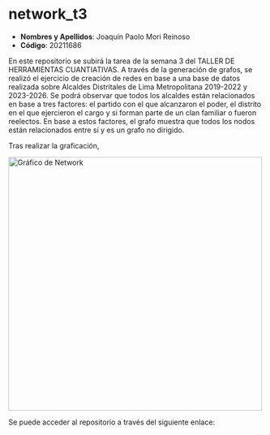 # network_t3

- **Nombres y Apellidos**: Joaquín Paolo Mori Reinoso
- **Código**: 20211686

En este repositorio se subirá la tarea de la semana 3 del TALLER DE HERRAMIENTAS CUANTIATIVAS. A través de la generación de grafos, se realizó el ejercicio de creación de redes en base a una base de datos realizada sobre Alcaldes Distritales de Lima Metropolitana 2019-2022 y 2023-2026. Se podrá observar que todos los alcaldes están relacionados en base a tres factores: el partido con el que alcanzaron el poder, el distrito en el que ejercieron el cargo y si forman parte de un clan familiar o fueron reelectos. En base a estos factores, el grafo muestra que todos los nodos están relacionados entre sí y es un grafo no dirigido.

Tras realizar la graficación, 

<img src="C:\Users\User\Documents\GitHub\network_t3\temp_grafico.png" alt="Gráfico de Network" width="500"/>


Se puede acceder al repositorio a través del siguiente enlace:
